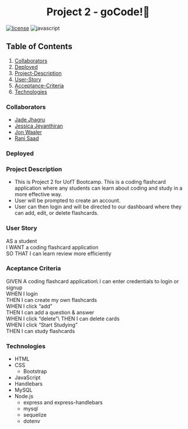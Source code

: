 <h1 align="center">Project 2 - goCode!👾</h1>
<p align="center">

[![license](https://img.shields.io/badge/license-MIT-blue)](https://shields.io) ![javascript](https://img.shields.io/badge/javascript-100%25-ff69b4)

## Table of Contents
1. [Collaborators](#Collaborators)
2. [Deployed](#Deployed) 
3. [Project-Description](#Project-Description)
4. [User-Story](#User-Story)
5. [Acceptance-Criteria](#Acceptance-Criteria)
6. [Technologies](#Technologies)

### Collaborators
* [Jade Jhagru](http://github.com/jadejhagru)
* [Jessica Jeyanthiran](https://github.com/JessicaJeyanthiran)
* [Jon Waaler](https://github.com/JonWaaler)
* [Rani Saad](https://github.com/rsaad86)
 
### Deployed

### Project Description
* This is Project 2 for UofT Bootcamp. This is a coding flashcard application where any students can learn about coding and study in a more effective way. 
* User will be prompted to create an account.
* User can then login and will be directed to our dashboard where they can add, edit, or delete flashcards.

### User Story 
AS a student\
I WANT a coding flashcard application\
SO THAT I can learn review more efficiently

### Aceptance Criteria 
GIVEN A coding flashcard application\ 
I can enter credentials to login or signup\
WHEN I login\
THEN I can create my own flashcards\
WHEN I click “add”\
THEN I can add a question & answer\
WHEN I click “delete”\ 
THEN I can delete cards\
WHEN I click “Start Studying”\
THEN I can study flashcards

### Technologies
* HTML
* CSS
  * Bootstrap
* JavaScript
* Handlebars
* MySQL
* Node.js
  * express and express-handlebars
  * mysql
  * sequelize
  * dotenv
